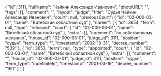 {
    "id": 3111,
    "fullName": "Чайкин Александр Иванович",
    "photoURL": "",
    "tags": [],
    "comment": "",
    "layout": "judge",
    "title": "Судья Чайкин Александр Иванович",
    "court": null,
    "previousCourt": {
        "id": "02-000-03-01",
        "name": "Витебский областной суд"
    },
    "career": [
        {
            "id": 3654,
            "term": null,
            "type": "released",
            "court": {
                "id": "02-000-03-01",
                "name": "Витебский областной суд"
            },
            "extra": [],
            "comment": "по собственному желанию",
            "house_id": "02-000-03-01",
            "judge_id": 3111,
            "position": "судья",
            "term_type": "",
            "timestamp": "2002-10-31",
            "decree_number": "539"
        },
        {
            "id": 3653,
            "term": null,
            "type": "appointed",
            "court": {
                "id": "02-000-03-01",
                "name": "Витебский областной суд"
            },
            "extra": [],
            "comment": "",
            "house_id": "02-000-03-01",
            "judge_id": 3111,
            "position": "судья",
            "term_type": "indefinitely",
            "timestamp": "2001-03-19",
            "decree_number": "150"
        }
    ]
}